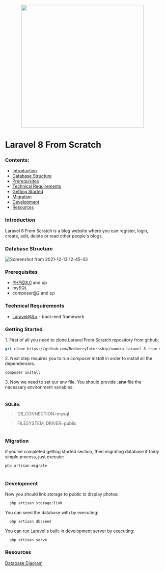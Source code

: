 <p align="center"><img src="https://blog.digital-pineapple.com.mx/wp-content/uploads/2020/11/Laravel8.jpg" width="400"></p>
<h1 align="left">Laravel 8 From Scratch</h1>

### Contents:
* [Introduction](#introduction)
* [Database Structure](#database-structure)
* [Prerequisites](#prerequisites)
* [Technical Requirements](#technical-requirements)
* [Getting Started](#getting-started)
* [Migration](#migration)
* [Development](#development)
* [Resources](#resources)

### Introduction

Laravel 8 From Scratch is a blog website where you can register, login, create, edit, delete or read other people's blogs.  

### Database Structure
![Screenshot from 2021-12-13 12-45-43](https://user-images.githubusercontent.com/48657466/145780736-07f2dd4e-4471-4b52-a887-92969be45f40.png)

### Prerequisites
 * PHP@8.0 and up
 * mySQL
 * composer@2 and up

### Technical Requirements
 * [Laravel@8.x](https://github.com/laravel/laravel) - back-end framework
 

### Getting Started
1\. First of all you need to clone Laravel From Scratch repository from github:
```sh
git clone https://github.com/RedberryInternship/nanuka-laravel-8-from-scratch.git
```

2\. Next step requires you to run *composer install* in order to install all the dependencies.
```sh
composer install
```

3\. Now we need to set our env file. You should provide **.env** file the necessary environment variables:
#
**SQLite:**
>DB_CONNECTION=mysql

>FILESYSTEM_DRIVER=public

#
### Migration
if you've completed getting started section, then migrating database if fairly simple process, just execute:
```sh
php artisan migrate
```


#
### Development

Now you should link storage to public to display photos:

```sh
  php artisan storage:link
```

You can seed the database with by executing:

```sh
  php artisan db:seed
```

You can run Laravel's built-in development server by executing:

```sh
  php artisan serve
```

### Resources
[Database Diagram](https://drawsql.app/redberry-10/diagrams/laravel-8-from-scratch)
